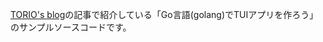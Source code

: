 <a href="https://rsn604.github.io/categories/golang%E3%81%A7tui/" target="_blank">TORIO's blog</a>の記事で紹介している「Go言語(golang)でTUIアプリを作ろう」のサンプルソースコードです。